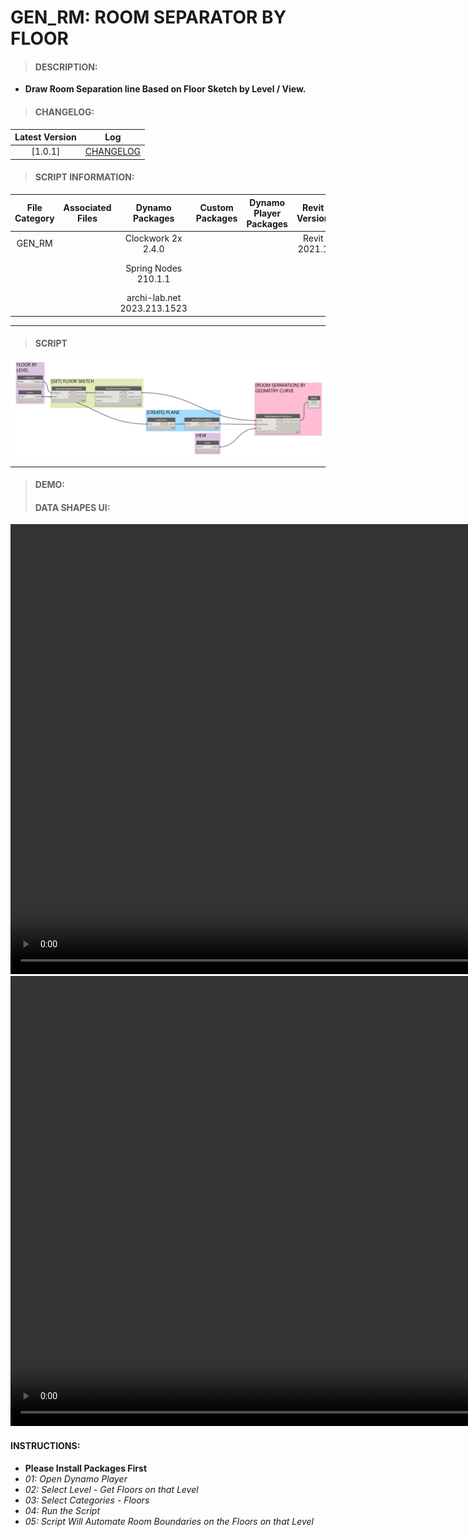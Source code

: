# GEN_RM: ROOM SEPARATOR BY FLOOR

> #### DESCRIPTION: 
- **Draw Room Separation line Based on Floor Sketch by Level / View.**

> #### CHANGELOG:

| Latest Version | Log |
| :-------: | :----: | 
|[1.0.1] | [CHANGELOG](/_scripts/_general/ROOMS/changelog/GEN_RM_RoomSeparator_ByFloor.md) |

> #### SCRIPT INFORMATION: 

| File Category | Associated Files | Dynamo Packages | Custom Packages | Dynamo Player Packages | Revit Version | Author | Reviewed By | File Name & Location | 
| :-------: | :----: | :---: | :---: | :---: | :---: | :---: | :---: | :--: |
| GEN_RM |  | Clockwork 2x 2.4.0 |  | | Revit 2021.1 | Melvin Tuliao | Cathrine Macabuhay | 20220906_GEN_RM_RoomSeparator_ByFloor V1.0.1   | 
|  |  | Spring Nodes 210.1.1 | | | | | | (https://bimcapcom.sharepoint.com/:f:/s/BCP-Main/ElgbNbUAd8VFvAuwmAiyelkBb8Xpg3DUxOJz9Od17BbX5Q?e=9qYoag) 
|  |  | archi-lab.net 2023.213.1523 |
        
------------------------------------------------------------------
> #### **SCRIPT** 

<img src="/_scripts/_general/ROOMS/images/GEN_RM_SeparatorbyFloor.png">

------------------------------------------------------------------

> #### DEMO: 
> #### DATA SHAPES UI:
<video width="1280" height="720" controls>
 <source src="/_scripts/_general/ROOMS/demo/GEN_RM_SeparatorbyFloor01.mp4" type="video/mp4">
</video>
<video width="1280" height="720" controls>
 <source src="/_scripts/_general/ROOMS/demo/GEN_RM_SeparatorbyFloor02.mp4" type="video/mp4">
</video>

#### INSTRUCTIONS:
- **Please Install Packages First**
- *01: Open Dynamo Player*
- *02: Select Level - Get Floors on that Level*
- *03: Select Categories - Floors*
- *04: Run the Script*
- *05: Script Will Automate Room Boundaries on the Floors on that Level*
